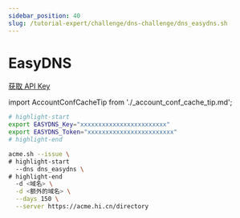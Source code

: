 ```yaml
---
sidebar_position: 40
slug: /tutorial-expert/challenge/dns-challenge/dns_easydns.sh
---
```


# EasyDNS

<p><a href="http://docs.sandbox.rest.easydns.net/beta_signup.php" className="button button--secondary button--lg text--no-decoration">获取 API Key</a></p>



import AccountConfCacheTip from './_account_conf_cache_tip.md';

<AccountConfCacheTip />

```bash
# highlight-start
export EASYDNS_Key="xxxxxxxxxxxxxxxxxxxxxxxx"
export EASYDNS_Token="xxxxxxxxxxxxxxxxxxxxxxxx"
# highlight-end

acme.sh --issue \
# highlight-start
  --dns dns_easydns \
# highlight-end
  -d <域名> \
  -d <额外的域名> \
  --days 150 \
  --server https://acme.hi.cn/directory
```